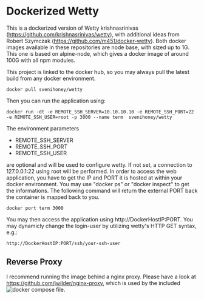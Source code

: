 Dockerized Wetty
================

This is a dockerized version of Wetty krishnasrinivas (https://github.com/krishnasrinivas/wetty), 
with additional ideas from Robert Szymczak (https://github.com/m451/docker-wetty). Both docker images available in these
repositories are node base, with sized up to 1G. This one is based on alpine-node, which gives 
a docker image of around 100G with all npm modules.

This project is linked to the docker hub, so you may always pull the latest build from any docker environment.

```
docker pull svenihoney/wetty
```

Then you can run the application using:

```
docker run -dt -e REMOTE_SSH_SERVER=10.10.10.10 -e REMOTE_SSH_PORT=22 -e REMOTE_SSH_USER=root -p 3000 --name term  svenihoney/wetty
```
The environment parameters 

- REMOTE_SSH_SERVER
- REMOTE_SSH_PORT
- REMOTE_SSH_USER

are optional and will be used to configure wetty. If not set, a connection to 127.0.0.1:22 using root will be performed.
In order to access the web application, you have to get the IP and PORT it is hosted at within your docker environment. 
You may use "docker ps" or "docker inspect" to get the informations. The following command will return the external PORT back the container is mapped back to you.

```
docker port term 3000
```

You may then access the application using http://DockerHostIP:PORT. You may dynamicly change the login-user by utilizing wetty's HTTP GET syntax, e.g.: 

```
http://DockerHostIP:PORT/ssh/your-ssh-user
```

Reverse Proxy
-------------

I recommend running the image behind a nginx proxy. Please have a look at https://github.com/jwilder/nginx-proxy,
which is used by the included ![docker compose](docker-compose.yml) file.
